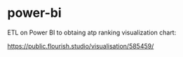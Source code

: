 # power-bi
ETL on Power BI to obtaing atp ranking visualization chart:

https://public.flourish.studio/visualisation/585459/
